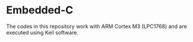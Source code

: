 # Embedded-C
The codes in this repository work with ARM Cortex M3 (LPC1768) and are executed using Keil software.
